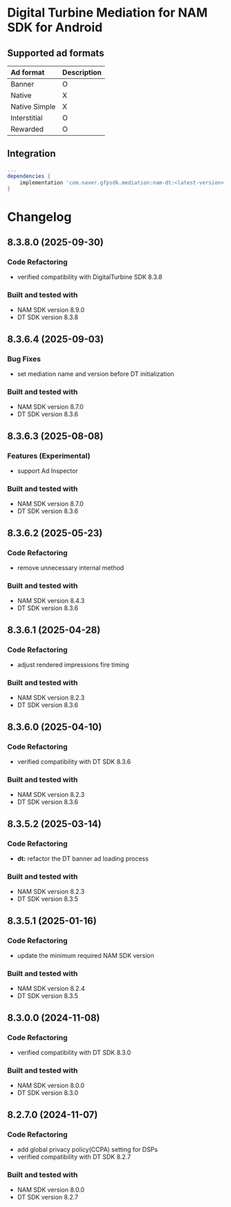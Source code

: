 # Digital Turbine Mediation for NAM SDK for Android

## Supported ad formats

| Ad format     | Description |
|:--------------|:------------|
| Banner        | O           |
| Native        | X           |
| Native Simple | X           |
| Interstitial  | O           |
| Rewarded      | O           |

## Integration

```gradle
...
dependencies {
    implementation 'com.naver.gfpsdk.mediation:nam-dt:<latest-version>'  
}
```

# Changelog
## 8.3.8.0 (2025-09-30)
### Code Refactoring
* verified compatibility with DigitalTurbine SDK 8.3.8

### Built and tested with
- NAM SDK version 8.9.0
- DT SDK version 8.3.8

## 8.3.6.4 (2025-09-03)

### Bug Fixes
* set mediation name and version before DT initialization

### Built and tested with
- NAM SDK version 8.7.0
- DT SDK version 8.3.6

## 8.3.6.3 (2025-08-08)

### Features (Experimental)
* support Ad Inspector

### Built and tested with
- NAM SDK version 8.7.0
- DT SDK version 8.3.6

## 8.3.6.2 (2025-05-23)
### Code Refactoring
* remove unnecessary internal method

### Built and tested with
- NAM SDK version 8.4.3
- DT SDK version 8.3.6

## 8.3.6.1 (2025-04-28)
### Code Refactoring
* adjust rendered impressions fire timing

### Built and tested with
- NAM SDK version 8.2.3
- DT SDK version 8.3.6

## 8.3.6.0 (2025-04-10)
### Code Refactoring
* verified compatibility with DT SDK 8.3.6

### Built and tested with
- NAM SDK version 8.2.3
- DT SDK version 8.3.6

## 8.3.5.2 (2025-03-14)
### Code Refactoring
* **dt:** refactor the DT banner ad loading process

### Built and tested with
- NAM SDK version 8.2.3
- DT SDK version 8.3.5

## 8.3.5.1 (2025-01-16)
### Code Refactoring
* update the minimum required NAM SDK version

### Built and tested with
- NAM SDK version 8.2.4
- DT SDK version 8.3.5

## 8.3.0.0 (2024-11-08)

### Code Refactoring

* verified compatibility with DT SDK 8.3.0 

### Built and tested with
- NAM SDK version 8.0.0
- DT SDK version 8.3.0

## 8.2.7.0 (2024-11-07)

### Code Refactoring

* add global privacy policy(CCPA) setting for DSPs 
* verified compatibility with DT SDK 8.2.7 

### Built and tested with
- NAM SDK version 8.0.0
- DT SDK version 8.2.7